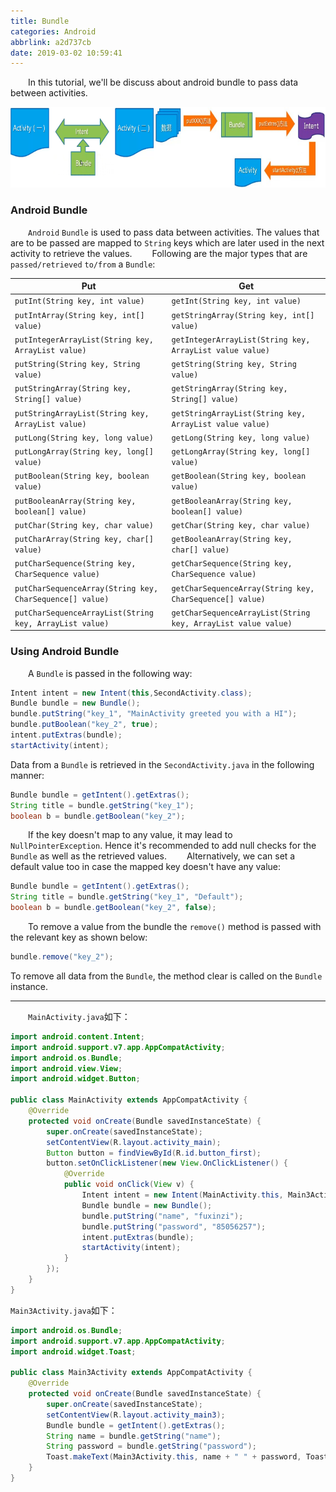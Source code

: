 ```yaml
---
title: Bundle
categories: Android
abbrlink: a2d737cb
date: 2019-03-02 10:59:41
---
```

&emsp;&emsp;In this tutorial, we'll be discuss about android bundle to pass data between activities.<!--more-->

<img src="./Bundle/1.png" height="129" width="789">

### Android Bundle

&emsp;&emsp;`Android` `Bundle` is used to pass data between activities. The values that are to be passed are mapped to `String` keys which are later used in the next activity to retrieve the values.
&emsp;&emsp;Following are the major types that are `passed/retrieved` `to/from` a `Bundle`:

Put                                                      | Get
---------------------------------------------------------|----
`putInt(String key, int value)`                          | `getInt(String key, int value)`
`putIntArray(String key, int[] value)`                   | `getStringArray(String key, int[] value)`
`putIntegerArrayList(String key, ArrayList value)`       | `getIntegerArrayList(String key, ArrayList value value)`
`putString(String key, String value)`                    | `getString(String key, String value)`
`putStringArray(String key, String[] value)`             | `getStringArray(String key, String[] value)`
`putStringArrayList(String key, ArrayList value)`        | `getStringArrayList(String key, ArrayList value value)`
`putLong(String key, long value)`                        | `getLong(String key, long value)`
`putLongArray(String key, long[] value)`                 | `getLongArray(String key, long[] value)`
`putBoolean(String key, boolean value)`                  | `getBoolean(String key, boolean value)`
`putBooleanArray(String key, boolean[] value)`           | `getBooleanArray(String key, boolean[] value)`
`putChar(String key, char value)`                        | `getChar(String key, char value)`
`putCharArray(String key, char[] value)`                 | `getBooleanArray(String key, char[] value)`
`putCharSequence(String key, CharSequence value)`        | `getCharSequence(String key, CharSequence value)`
`putCharSequenceArray(String key, CharSequence[] value)` | `getCharSequenceArray(String key, CharSequence[] value)`
`putCharSequenceArrayList(String key, ArrayList value)`  | `getCharSequenceArrayList(String key, ArrayList value value)`

### Using Android Bundle

&emsp;&emsp;A `Bundle` is passed in the following way:

``` java
Intent intent = new Intent(this,SecondActivity.class);
Bundle bundle = new Bundle();
bundle.putString("key_1", "MainActivity greeted you with a HI");
bundle.putBoolean("key_2", true);
intent.putExtras(bundle);
startActivity(intent);
```

Data from a `Bundle` is retrieved in the `SecondActivity.java` in the following manner:

``` java
Bundle bundle = getIntent().getExtras();
String title = bundle.getString("key_1");
boolean b = bundle.getBoolean("key_2");
```

&emsp;&emsp;If the key doesn't map to any value, it may lead to `NullPointerException`. Hence it's recommended to add null checks for the `Bundle` as well as the retrieved values.
&emsp;&emsp;Alternatively, we can set a default value too in case the mapped key doesn't have any value:

``` java
Bundle bundle = getIntent().getExtras();
String title = bundle.getString("key_1", "Default");
boolean b = bundle.getBoolean("key_2", false);
```

&emsp;&emsp;To remove a value from the bundle the `remove()` method is passed with the relevant key as shown below:

``` java
bundle.remove("key_2");
```

To remove all data from the `Bundle`, the method clear is called on the `Bundle` instance.

---

&emsp;&emsp;`MainActivity.java`如下：

``` java
import android.content.Intent;
import android.support.v7.app.AppCompatActivity;
import android.os.Bundle;
import android.view.View;
import android.widget.Button;
​
public class MainActivity extends AppCompatActivity {
    @Override
    protected void onCreate(Bundle savedInstanceState) {
        super.onCreate(savedInstanceState);
        setContentView(R.layout.activity_main);
        Button button = findViewById(R.id.button_first);
        button.setOnClickListener(new View.OnClickListener() {
            @Override
            public void onClick(View v) {
                Intent intent = new Intent(MainActivity.this, Main3Activity.class);
                Bundle bundle = new Bundle();
                bundle.putString("name", "fuxinzi");
                bundle.putString("password", "85056257");
                intent.putExtras(bundle);
                startActivity(intent);
            }
        });
    }
}
```

`Main3Activity.java`如下：

``` java
import android.os.Bundle;
import android.support.v7.app.AppCompatActivity;
import android.widget.Toast;
​
public class Main3Activity extends AppCompatActivity {
    @Override
    protected void onCreate(Bundle savedInstanceState) {
        super.onCreate(savedInstanceState);
        setContentView(R.layout.activity_main3);
        Bundle bundle = getIntent().getExtras();
        String name = bundle.getString("name");
        String password = bundle.getString("password");
        Toast.makeText(Main3Activity.this, name + " " + password, Toast.LENGTH_SHORT).show();
    }
}
```